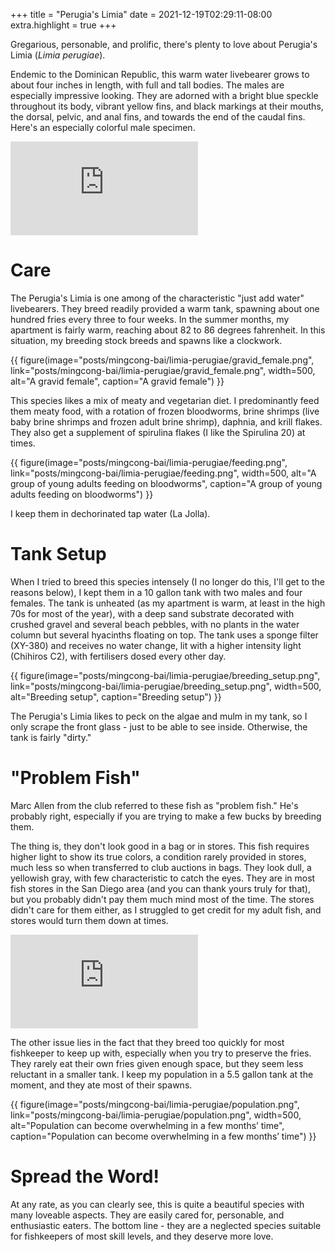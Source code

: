 +++
title = "Perugia's Limia"
date = 2021-12-19T02:29:11-08:00
extra.highlight = true
+++

Gregarious, personable, and prolific, there's plenty to love about Perugia's Limia (*Limia perugiae*).

<!-- more -->

Endemic to the Dominican Republic, this warm water livebearer grows to about four inches in length, with full and tall bodies.
The males are especially impressive looking. They are adorned with a bright blue speckle throughout its body, vibrant yellow fins, and black markings at their mouths, the dorsal, pelvic, and anal fins, and towards the end of the caudal fins.
Here's an especially colorful male specimen.

<iframe src="https://www.youtube.com/embed/pCYq_ktw_iU" title="YouTube video player" frameborder="0" allow="accelerometer; autoplay; clipboard-write; encrypted-media; gyroscope; picture-in-picture" allowfullscreen></iframe>

# Care

The Perugia's Limia is one among of the characteristic "just add water" livebearers.
They breed readily provided a warm tank, spawning about one hundred fries every three to four weeks.
In the summer months, my apartment is fairly warm, reaching about 82 to 86 degrees fahrenheit.
In this situation, my breeding stock breeds and spawns like a clockwork.

{{ figure(image="posts/mingcong-bai/limia-perugiae/gravid_female.png", link="posts/mingcong-bai/limia-perugiae/gravid_female.png", width=500, alt="A gravid female", caption="A gravid female") }}

This species likes a mix of meaty and vegetarian diet. I predominantly feed them meaty food, with a rotation of frozen bloodworms, brine shrimps (live baby brine shrimps and frozen adult brine shrimp), daphnia, and krill flakes. They also get a supplement of spirulina flakes (I like the Spirulina 20) at times.

{{ figure(image="posts/mingcong-bai/limia-perugiae/feeding.png", link="posts/mingcong-bai/limia-perugiae/feeding.png", width=500, alt="A group of young adults feeding on bloodworms", caption="A group of young adults feeding on bloodworms") }}

I keep them in dechorinated tap water (La Jolla).

# Tank Setup

When I tried to breed this species intensely (I no longer do this, I'll get to the reasons below), I kept them in a 10 gallon tank with two males and four females.
The tank is unheated (as my apartment is warm, at least in the high 70s for most of the year), with a deep sand substrate decorated with crushed gravel and several beach pebbles, with no plants in the water column but several hyacinths floating on top.
The tank uses a sponge filter (XY-380) and receives no water change, lit with a higher intensity light (Chihiros C2), with fertilisers dosed every other day.

{{ figure(image="posts/mingcong-bai/limia-perugiae/breeding_setup.png", link="posts/mingcong-bai/limia-perugiae/breeding_setup.png", width=500, alt="Breeding setup", caption="Breeding setup") }}

The Perugia's Limia likes to peck on the algae and mulm in my tank, so I only scrape the front glass - just to be able to see inside. Otherwise, the tank is fairly "dirty."

# "Problem Fish"

Marc Allen from the club referred to these fish as "problem fish." He's probably right, especially if you are trying to make a few bucks by breeding them.

The thing is, they don't look good in a bag or in stores. This fish requires higher light to show its true colors, a condition rarely provided in stores, much less so when transferred to club auctions in bags.
They look dull, a yellowish gray, with few characteristic to catch the eyes. They are in most fish stores in the San Diego area (and you can thank yours truly for that), but you probably didn't pay them much mind most of the time.
The stores didn't care for them either, as I struggled to get credit for my adult fish, and stores would turn them down at times.

<iframe src="https://www.youtube.com/embed/ZCDDFkb85Wo" title="YouTube video player" frameborder="0" allow="accelerometer; autoplay; clipboard-write; encrypted-media; gyroscope; picture-in-picture" allowfullscreen></iframe>

The other issue lies in the fact that they breed too quickly for most fishkeeper to keep up with, especially when you try to preserve the fries. They rarely eat their own fries given enough space, but they seem less reluctant in a smaller tank. I keep my population in a 5.5 gallon tank at the moment, and they ate most of their spawns.

{{ figure(image="posts/mingcong-bai/limia-perugiae/population.png", link="posts/mingcong-bai/limia-perugiae/population.png", width=500, alt="Population can become overwhelming in a few months’ time", caption="Population can become overwhelming in a few months’ time") }}

# Spread the Word!

At any rate, as you can clearly see, this is quite a beautiful species with many loveable aspects. They are easily cared for, personable, and enthusiastic eaters. The bottom line - they are a neglected species suitable for fishkeepers of most skill levels, and they deserve more love.
